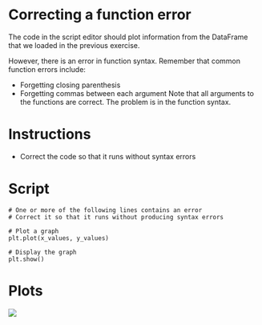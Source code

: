 # Correcting a function error
The code in the script editor should plot information from the DataFrame that we loaded in the previous exercise.

However, there is an error in function syntax. Remember that common function errors include:

- Forgetting closing parenthesis
- Forgetting commas between each argument
Note that all arguments to the functions are correct. The problem is in the function syntax.

# Instructions

- Correct the code so that it runs without syntax errors

# Script
```
# One or more of the following lines contains an error
# Correct it so that it runs without producing syntax errors

# Plot a graph
plt.plot(x_values, y_values)

# Display the graph
plt.show()
```
# Plots
<img src="https://github.com/gouthamgo/data-analyst-with-python/issues/1#issue-724587295">
